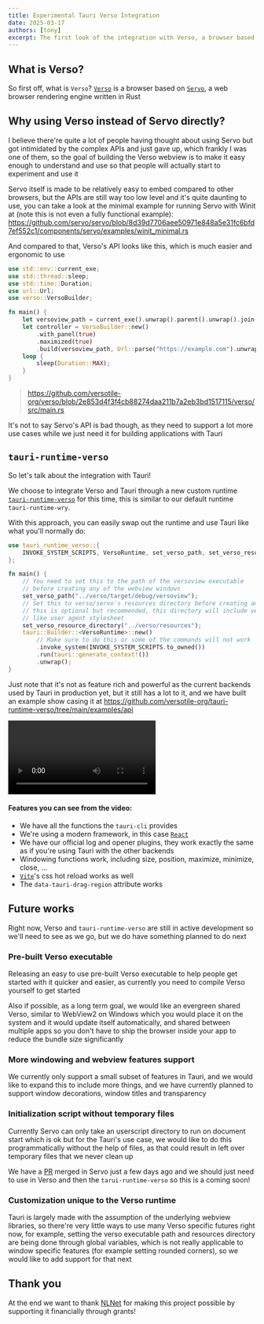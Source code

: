 ```yaml
---
title: Experimental Tauri Verso Integration
date: 2025-03-17
authors: [tony]
excerpt: The first look of the integration with Verso, a browser based on Servo
---
```


## What is Verso?

So first off, what is `Verso`? [`Verso`](https://github.com/versotile-org/verso) is a browser based on [`Servo`](https://servo.org/), a web browser rendering engine written in Rust

## Why using Verso instead of Servo directly?

I believe there're quite a lot of people having thought about using Servo but got intimidated by the complex APIs and just gave up, which frankly I was one of them, so the goal of building the Verso webview is to make it easy enough to understand and use so that people will actually start to experiment and use it

Servo itself is made to be relatively easy to embed compared to other browsers, but the APIs are still way too low level and it's quite daunting to use, you can take a look at the minimal example for running Servo with Winit at (note this is not even a fully functional example): https://github.com/servo/servo/blob/8d39d7706aee50971e848a5e31fc6bfd7ef552c1/components/servo/examples/winit_minimal.rs

And compared to that, Verso's API looks like this, which is much easier and ergonomic to use

```rust
use std::env::current_exe;
use std::thread::sleep;
use std::time::Duration;
use url::Url;
use verso::VersoBuilder;

fn main() {
    let versoview_path = current_exe().unwrap().parent().unwrap().join("versoview");
    let controller = VersoBuilder::new()
        .with_panel(true)
        .maximized(true)
        .build(versoview_path, Url::parse("https://example.com").unwrap());
    loop {
        sleep(Duration::MAX);
    }
}
```

> https://github.com/versotile-org/verso/blob/2e853d4f3f4cb88274daa211b7a2eb3bd1517115/verso/src/main.rs

It's not to say Servo's API is bad though, as they need to support a lot more use cases while we just need it for building applications with Tauri

## `tauri-runtime-verso`

So let's talk about the integration with Tauri!

We choose to integrate Verso and Tauri through a new custom runtime [`tauri-runtime-verso`](https://github.com/versotile-org/tauri-runtime-verso) for this time, this is similar to our default runtime `tauri-runtime-wry`.

With this approach, you can easily swap out the runtime and use Tauri like what you'll normally do:

```rust
use tauri_runtime_verso::{
    INVOKE_SYSTEM_SCRIPTS, VersoRuntime, set_verso_path, set_verso_resource_directory,
};

fn main() {
    // You need to set this to the path of the versoview executable
    // before creating any of the webview windows
    set_verso_path("../verso/target/debug/versoview");
    // Set this to verso/servo's resources directory before creating any of the webview windows
    // this is optional but recommended, this directory will include very important things
    // like user agent stylesheet
    set_verso_resource_directory("../verso/resources");
    tauri::Builder::<VersoRuntime>::new()
        // Make sure to do this or some of the commands will not work
        .invoke_system(INVOKE_SYSTEM_SCRIPTS.to_owned())
        .run(tauri::generate_context!())
        .unwrap();
}
```

Just note that it's not as feature rich and powerful as the current backends used by Tauri in production yet, but it still has a lot to it, and we have built an example show casing it at https://github.com/versotile-org/tauri-runtime-verso/tree/main/examples/api

<video controls src="/assets/blog/verso-integration/dev-show-case.mp4" title="Verso integration show case"></video>

#### Features you can see from the video:

- We have all the functions the `tauri-cli` provides
- We're using a modern framework, in this case [`React`](https://react.dev/)
- We have our official log and opener plugins, they work exactly the same as if you're using Tauri with the other backends
- Windowing functions work, including size, position, maximize, minimize, close, ...
- [`Vite`](https://vitejs.dev/)'s css hot reload works as well
- The `data-tauri-drag-region` attribute works

## Future works

Right now, Verso and `tauri-runtime-verso` are still in active development so we'll need to see as we go, but we do have something planned to do next

### Pre-built Verso executable

Releasing an easy to use pre-built Verso executable to help people get started with it quicker and easier, as currently you need to compile Verso yourself to get started

Also if possible, as a long term goal, we would like an evergreen shared Verso, similar to WebView2 on Windows which you would place it on the system and it would update itself automatically, and shared between multiple apps so you don't have to ship the browser inside your app to reduce the bundle size significantly

### More windowing and webview features support

We currently only support a small subset of features in Tauri, and we would like to expand this to include more things, and we have currently planned to support window decorations, window titles and transparency

### Initialization script without temporary files

Currently Servo can only take an userscript directory to run on document start which is ok but for the Tauri's use case, we would like to do this programmatically without the help of files, as that could result in left over temporary files that we never clean up

We have a [PR](https://github.com/servo/servo/pull/35388) merged in Servo just a few days ago and we should just need to use in Verso and then the `tarui-runtime-verso` so this is a coming soon!

### Customization unique to the Verso runtime

Tauri is largely made with the assumption of the underlying webview libraries, so there're very little ways to use many Verso specific futures right now, for example, setting the verso executable path and resources directory are being done through global variables, which is not really applicable to window specific features (for example setting rounded corners), so we would like to add support for that next

## Thank you

At the end we want to thank [NLNet](https://nlnet.nl/) for making this project possible by supporting it financially through grants!
